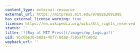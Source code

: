 ```yaml
---
content_type: external-resource
external_url: https://mitpress.mit.edu/9780262691895
has_external_license_warning: true
license: https://en.wikipedia.org/wiki/All_rights_reserved
status: ''
title: '![Buy at MIT Press](/images/mp_logo.gif)'
uid: 95c6be3b-b8da-4bf7-8da8-7585affce0d2
wayback_url: ''
---
```

